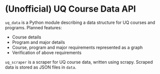 # (Unofficial) UQ Course Data API

`uq_data` is a Python module describing a data structure for UQ courses 
and programs. Planned features:

 - Course details
 - Program and major details
 - Course, program and major requirements represented as a graph
 - Verification of above requirements

`uq_scraper` is a scraper for UQ course data, written using scrapy. Scraped 
data is stored as JSON files in `data`.